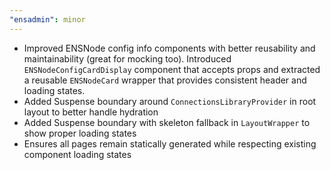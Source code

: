 ```yaml
---
"ensadmin": minor
---
```


- Improved ENSNode config info components with better reusability and maintainability (great for mocking too). Introduced `ENSNodeConfigCardDisplay` component that accepts props and extracted a reusable `ENSNodeCard` wrapper that provides consistent header and loading states.
- Added Suspense boundary around `ConnectionsLibraryProvider` in root layout to better handle hydration
- Added Suspense boundary with skeleton fallback in `LayoutWrapper` to show proper loading states
- Ensures all pages remain statically generated while respecting existing component loading states
